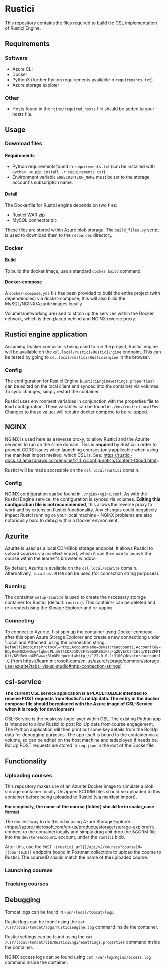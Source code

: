 # Rustici

This repository contains the files required to build the CSL implementation of Rustici Engine.

## Requirements

### Software

- Azure CLI
- Docker
- Python3 (further Python requirements available in `requirements.txt`)
- Azure storage explorer

### Other

- Hosts found in the `nginx/required_hosts` file should be added to your hosts file.

## Usage

### Download files

#### Requirements

- Python requirements found in `requirements.txt` (can be installed with `python -m pip install -r requirements.txt`)
- Environment variable `SUBSCRIPTION_NAME` must be set to the storage account's subscription name.

#### Detail

The Dockerfile for Rustici engine depends on two files:

- Rustici WAR zip
- MySQL connector zip

These files are stored within Azure blob storage. The `build_files.py` script is used to download them to the `resources` directory.

### Docker

#### Build

To build the docker image, use a standard `docker build` command.

#### Docker-compose

A `docker-compose.yml` file has been provided to build the entire project (with dependencies) via docker-compose; this will also build the MySQL/NGINX/Azurite images locally.

Volumes/networking are used to stitch up the services within the Docker network, which is then placed behind and NGINX reverse proxy.

## Rustici engine application

Assuming Docker compose is being used to run the project, Rustici engine will be available on the `csl.local/rustici/RusticiEngine` endpoint. This can be tested by going to `csl.local/rustici/RusticiEngine` in the browser.

### Config

The configuration for Rustici Engine (`RusticiEngineSettings.properties`) can be edited on the local client and synced into the container via volumes. To sync changes, simply restart the container.

Rustici uses environment variables in conjunction with the properties file to load configuration. These variables can be found in `./env/rusticiLocalEnv`. Changes to these values will require docker compose to be re-upped.

## NGINX

NGINX is used here as a reverse proxy, to allow Rustici and the Azurite services to run on the same domain. This is **required** by Rustici in order to prevent CORS issues when launching courses (only applicable when using the manifest import method, which CSL is. See: https://rustici-docs.s3.amazonaws.com/engine/21.1.x/Configuration/Content-Cloud.html).

Rustici will be made accessible on the `csl.local/rustici` domain.

### Config

NGINX configuration can be found in `./nginx/nginx.conf`. As with the Rustici Engine service, the configuration is synced via volumes. **Editing this configuration file is not recommended**, this allows the reverse proxy to work and by extension Rustici functionality. Any changes could negatively impact Rustci running on your local machine - NGINX problems are also notoriously hard to debug within a Docker environment.

## Azurite

Azurite is used as a local CDN/Blob storage endpoint. It allows Rustici to upload courses via manifest import, which it can then use to launch the course within the learner's browser window.

By default, Azurite is available on the `csl.local/azurite` domain. Alternatively, `localhost:9100` can be used (for connection string purposes).

### Running

The container `setup-azurite` is used to create the necessary storage container for Rustici (default: `rustici`). This container can be deleted and re-created using the Storage Explorer and re-upping.

### Connecting

To connect to Azurite, first spin up the container using Docker compose - after this open Azure Storage Explorer and create a new connectiong under 'Local and Attached' using the connection string: `DefaultEndpointsProtocol=http;AccountName=devstoreaccount1;AccountKey=Eby8vdM02xNOcqFlqUwJPLlmEtlCDXJ1OUzFT50uSRZ6IFsuFq2UVErCz4I6tq/K1SZFPTOtr/KBHBeksoGMGw==;BlobEndpoint=http://127.0.0.1:9100/devstoreaccount1;Q` (from https://learn.microsoft.com/en-us/azure/storage/common/storage-use-azurite?tabs=visual-studio#http-connection-strings)

## csl-service

**The current CSL service application is a PLACEHOLDER intended to receive POST requests from Rustici's rollUp data. The entry in the docker compose file should be replaced with the Azure image of CSL-Service when it is ready for development**

CSL-Service is the business-logic layer within CSL. The existing Python app is intended to allow Rustici to post RollUp data from course engagement. The Python application will then print out some key details from the RollUp data for debugging purposes. The app itself is bound to the container via a volume, so can be edited on the host machine and redeployed if needs be. RollUp POST requests are stored in `req.json` in the root of the Dockerfile.

## Functionality

### Uploading courses

This repository makes use of an Azurite Docker image to simulate a blob storage container locally. Unzipped SCORM files should be uploaded to this container before being uploaded to Rustici (via manifest import).

**For simplicity, the name of the course (folder) should be in snake_case format**

The easiest way to do this is by using Azure Storage Explorer (https://azure.microsoft.com/en-us/products/storage/storage-explorer/); connect to the container locally and simply drag and drop the SCORM file into the `devstoreaccount1` account, under the `rustici` blob.

After this, use the `POST {{rustici_url}}/api/v2/courses?courseId={{courseID}}` endpoint (found in Postman collection) to upload the course to Rustici. The courseID should match the name of the uploaded course.

### Launching courses

### Tracking courses

## Debugging

Tomcat logs can be found in `/usr/local/tomcat/logs`. 

Rustici logs can be found using the `cat /usr/local/tomcat/logs/rusticiengine.log` command inside the container.

Rustici settings can be found using the `cat /usr/local/tomcat/lib/RusticiEngineSettings.properties` command inside the container.

NGINX access logs can be found using `cat /var/log/nginx/access.log` command inside the container.